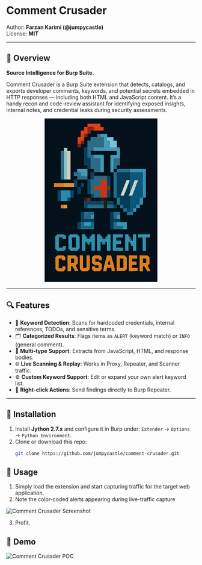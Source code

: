 # Comment Crusader

Author: **Farzan Karimi (@jumpycastle)**  
License: **MIT**

---
## 📖 Overview
**Source Intelligence for Burp Suite.**

Comment Crusader is a Burp Suite extension that detects, catalogs, and exports developer comments, keywords, and potential secrets embedded in HTTP responses — including both HTML and JavaScript content. It’s a handy recon and code-review assistant for identifying exposed insights, internal notes, and credential leaks during security assessments.

<p align="center">
  <img src="./media/crusader.png" alt="Comment Crusader Logo" width="300"/>
</p>

---

## 🔍 Features

- 🧠 **Keyword Detection**: Scans for hardcoded credentials, internal references, TODOs, and sensitive terms.
- 🗂️ **Categorized Results**: Flags items as `ALERT` (keyword match) or `INFO` (general comment).
- 📜 **Multi-type Support**: Extracts from JavaScript, HTML, and response bodies.
- 🌐 **Live Scanning & Replay**: Works in Proxy, Repeater, and Scanner traffic.
- ⚙️ **Custom Keyword Support**: Edit or expand your own alert keyword list.
- 🎯 **Right-click Actions**: Send findings directly to Burp Repeater.

---

## 🚀 Installation

1. Install **Jython 2.7.x** and configure it in Burp under:
   `Extender` → `Options` → `Python Environment`.
2. Clone or download this repo:
   ```bash
   git clone https://github.com/jumpycastle/comment-crusader.git

## 🚀 Usage
1. Simply load the extension and start capturing traffic for the target web application.
2. Note the color-coded alerts appearing during live-traffic capture

![Comment Crusader Screenshot](./media/crusader-screencap.png)

3. Profit. 

## 🚀 Demo
![Comment Crusader POC](./media/commentcrusader.gif)
